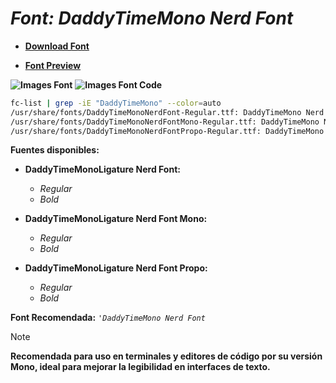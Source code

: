 <!-- Autor: Daniel Benjamin Perez Morales -->
<!-- GitHub: https://github.com/DanielPerezMoralesDev13 -->
<!-- Correo electrónico: danielperezdev@proton.me -->

# ***Font: DaddyTimeMono Nerd Font***

- **[Download Font](https://github.com/ryanoasis/nerd-fonts/releases/download/v3.2.1/DaddyTimeMono.zip "https://github.com/ryanoasis/nerd-fonts/releases/download/v3.2.1/DaddyTimeMono.zip")**

- **[Font Preview](https://www.programmingfonts.org/#daddytimemono "https://www.programmingfonts.org/#daddytimemono")**

**![Images Font](../../Fonts/DaddyTimeMono%20Nerd%20Font.png "Fonts/DaddyTimeMono Nerd Font.png")**
**![Images Font Code](../../Font%20Images%20Code/DaddyTimeMono%20Nerd%20Font%20Code.png "Font Images Code/DaddyTimeMono Nerd Font Code.png")**

```bash
fc-list | grep -iE "DaddyTimeMono" --color=auto
/usr/share/fonts/DaddyTimeMonoNerdFont-Regular.ttf: DaddyTimeMono Nerd Font:style=Regular
/usr/share/fonts/DaddyTimeMonoNerdFontMono-Regular.ttf: DaddyTimeMono Nerd Font Mono:style=Regular
/usr/share/fonts/DaddyTimeMonoNerdFontPropo-Regular.ttf: DaddyTimeMono Nerd Font Propo:style=Regular
```

**Fuentes disponibles:**

- **DaddyTimeMonoLigature Nerd Font:**
  - *Regular*
  - *Bold*

- **DaddyTimeMonoLigature Nerd Font Mono:**
  - *Regular*
  - *Bold*

- **DaddyTimeMonoLigature Nerd Font Propo:**
  - *Regular*
  - *Bold*

**Font Recomendada:** *`'DaddyTimeMono Nerd Font`*

> [!NOTE]
> **Recomendada para uso en terminales y editores de código por su versión Mono, ideal para mejorar la legibilidad en interfaces de texto.**
